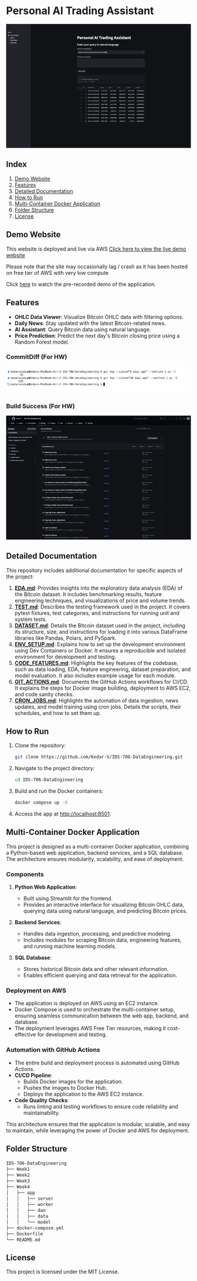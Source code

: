 # Personal AI Trading Assistant

[![Demo Website](images/demo1.png)](http://13.231.121.59:8501/)

## Index
1. [Demo Website](#demo-website)
2. [Features](#features)
3. [Detailed Documentation](#detailed-documentation)
4. [How to Run](#how-to-run)
5. [Multi-Container Docker Application](#multi-container-docker-application)
6. [Folder Structure](#folder-structure)
7. [License](#license)

## Demo Website
This website is deployed and live via AWS
[Click here to view the live demo website](http://13.231.121.59:8501/)

Please note that the site may occasionally lag / crash as it has been hosted on free tier of AWS with very low compute

Click [here](https://drive.google.com/file/d/1QRNeNIyvURrpFANJiaPxJmN0PLpWT1QG/view?usp=sharing) to watch the pre-recorded demo of the application.

## Features
- **OHLC Data Viewer**: Visualize Bitcoin OHLC data with filtering options.
- **Daily News**: Stay updated with the latest Bitcoin-related news.
- **AI Assistant**: Query Bitcoin data using natural language.
- **Price Prediction**: Predict the next day's Bitcoin closing price using a Random Forest model.

### CommitDiff (For HW)
![commit diff](images/commit%20diff.png)

### Build Success (For HW)
![commit diff](images/CI:CD%20success.png)

## Detailed Documentation

This repository includes additional documentation for specific aspects of the project:

1. **[EDA.md](readme/EDA.md)**: Provides insights into the exploratory data analysis (EDA) of the Bitcoin dataset. It includes benchmarking results, feature engineering techniques, and visualizations of price and volume trends.
2. **[TEST.md](readme/TEST.md)**: Describes the testing framework used in the project. It covers pytest fixtures, test categories, and instructions for running unit and system tests.
3. **[DATASET.md](readme/DATASET.md)**: Details the Bitcoin dataset used in the project, including its structure, size, and instructions for loading it into various DataFrame libraries like Pandas, Polars, and PySpark.
4. **[ENV_SETUP.md](readme/ENV_SETUP.md)**: Explains how to set up the development environment using Dev Containers or Docker. It ensures a reproducible and isolated environment for development and testing.
5. **[CODE_FEATURES.md](readme/CODE_FEATURES.md)**: Highlights the key features of the codebase, such as data loading, EDA, feature engineering, dataset preparation, and model evaluation. It also includes example usage for each module.
6. **[GIT_ACTIONS.md](readme/GIT_ACTIONS.md)**: Documents the GitHub Actions workflows for CI/CD. It explains the steps for Docker image building, deployment to AWS EC2, and code sanity checks.
7. **[CRON_JOBS.md](readme/CRON_JOBS.md)**: Highlights the automation of data ingestion, news updates, and model training using cron jobs. Details the scripts, their schedules, and how to set them up.

## How to Run
1. Clone the repository:
   ```bash
   git clone https://github.com/Kedar-V/IDS-706-DataEngineering.git
   ```
2. Navigate to the project directory:
   ```bash
   cd IDS-706-DataEngineering
   ```
3. Build and run the Docker containers:
   ```bash
   docker compose up -d
   ```
4. Access the app at [http://localhost:8501](http://localhost:8501).

## Multi-Container Docker Application

This project is designed as a multi-container Docker application, combining a Python-based web application, backend services, and a SQL database. The architecture ensures modularity, scalability, and ease of deployment.

### Components
1. **Python Web Application**:
   - Built using Streamlit for the frontend.
   - Provides an interactive interface for visualizing Bitcoin OHLC data, querying data using natural language, and predicting Bitcoin prices.

2. **Backend Services**:
   - Handles data ingestion, processing, and predictive modeling.
   - Includes modules for scraping Bitcoin data, engineering features, and running machine learning models.

3. **SQL Database**:
   - Stores historical Bitcoin data and other relevant information.
   - Enables efficient querying and data retrieval for the application.

### Deployment on AWS
- The application is deployed on AWS using an EC2 instance.
- Docker Compose is used to orchestrate the multi-container setup, ensuring seamless communication between the web app, backend, and database.
- The deployment leverages AWS Free Tier resources, making it cost-effective for development and testing.

### Automation with GitHub Actions
- The entire build and deployment process is automated using GitHub Actions.
- **CI/CD Pipeline**:
  - Builds Docker images for the application.
  - Pushes the images to Docker Hub.
  - Deploys the application to the AWS EC2 instance.
- **Code Quality Checks**:
  - Runs linting and testing workflows to ensure code reliability and maintainability.

This architecture ensures that the application is modular, scalable, and easy to maintain, while leveraging the power of Docker and AWS for deployment.

## Folder Structure
```
IDS-706-DataEngineering
├── Week1
├── Week2
├── Week3
├── Week4
│   ├── app
│   │   ├── server
│   │   ├── worker
│   │   ├── dao
│   │   ├── data
│   │   └── model
├── docker-compose.yml
├── Dockerfile
└── README.md
```

## License
This project is licensed under the MIT License.

